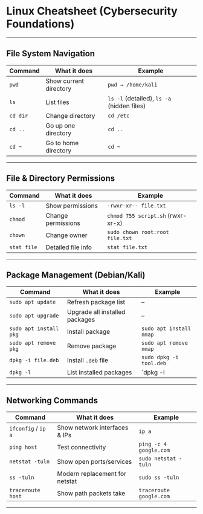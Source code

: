 # Linux Cheatsheet (Cybersecurity Foundations)

---

## File System Navigation
| Command | What it does | Example |
|---------|--------------|---------|
| `pwd`   | Show current directory | `pwd → /home/kali` |
| `ls`    | List files | `ls -l` (detailed), `ls -a` (hidden files) |
| `cd dir` | Change directory | `cd /etc` |
| `cd ..` | Go up one directory | `cd ..` |
| `cd ~`  | Go to home directory | `cd ~` |

---

## File & Directory Permissions
| Command | What it does | Example |
|---------|--------------|---------|
| `ls -l` | Show permissions | `-rwxr-xr-- file.txt` |
| `chmod` | Change permissions | `chmod 755 script.sh` (rwxr-xr-x) |
| `chown` | Change owner | `sudo chown root:root file.txt` |
| `stat file` | Detailed file info | `stat file.txt` |

---

##  Package Management (Debian/Kali)
| Command | What it does | Example |
|---------|--------------|---------|
| `sudo apt update` | Refresh package list | – |
| `sudo apt upgrade` | Upgrade all installed packages | – |
| `sudo apt install pkg` | Install package | `sudo apt install nmap` |
| `sudo apt remove pkg` | Remove package | `sudo apt remove nmap` |
| `dpkg -i file.deb` | Install `.deb` file | `sudo dpkg -i tool.deb` |
| `dpkg -l` | List installed packages | `dpkg -l | grep nmap` |

---

##  Networking Commands
| Command | What it does | Example |
|---------|--------------|---------|
| `ifconfig` / `ip a` | Show network interfaces & IPs | `ip a` |
| `ping host` | Test connectivity | `ping -c 4 google.com` |
| `netstat -tuln` | Show open ports/services | `sudo netstat -tuln` |
| `ss -tuln` | Modern replacement for netstat | `sudo ss -tuln` |
| `traceroute host` | Show path packets take | `traceroute google.com` |

---

